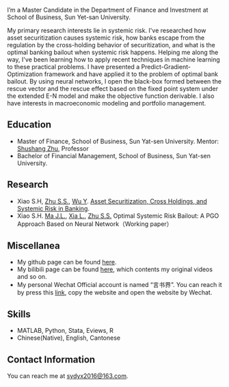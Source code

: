 I’m a Master Candidate in the Department of Finance and Investment at School of Business, Sun Yet-san University.

My primary research interests lie in systemic risk. I've researched how asset securitization causes systemic risk, how banks escape from the regulation by the cross-holding behavior of  securitization, and what is the optimal banking bailout when systemic risk happens. Helping me along the way, I've been learning how to apply recent techniques in machine learning to these practical problems. I have presented a Predict-Gradient-Optimization framework and have applied it to the problem of optimal bank bailout. By using neural networks, I open the black-box formed between the rescue vector and the rescue effect based on the fixed point system under the extended E-N model and make the objective function derivable. I also have interests in macroeconomic modeling and portfolio management.

## Education
  + Master of Finance, School of Business, Sun Yat-sen University. Mentor: [Shushang Zhu](https://bus.sysu.edu.cn/en/teacher/ZhuShushang), Professor
  + Bachelor of Financial Management, School of Business, Sun Yat-sen University.

## Research 
  + Xiao S.H, [Zhu S.S.](https://bus.sysu.edu.cn/en/teacher/ZhuShushang), [Wu Y](https://www.ying-wu.net/cv). [Asset Securitization, Cross Holdings, and Systemic Risk in Banking](http://dx.doi.org/10.2139/ssrn.4018464).
  + Xiao S.H. [Ma J.L.](https://cbds.gufe.edu.cn/info/1044/2255.htm), [Xia L.](https://bus.sysu.edu.cn/en/teacher/XiaLi), [Zhu S.S.](https://bus.sysu.edu.cn/en/teacher/ZhuShushang) Optimal Systemic Risk Bailout: A PGO Approach Based on Neural Network（Working paper）

## Miscellanea
  + My github page can be found [here](https://github.com/SHXiao-Stella).
  + My bilibili page can be found [here](https://space.bilibili.com/388356166/video), which contents my original videos and so on.
  + My personal Wechat Official account is named “言书界”. You can reach it by press this [link](https://mp.weixin.qq.com/mp/profile_ext?action=home&__biz=MzI1NDU0MzI2Nw==&scene=117#wechat_redirect), copy the website and open the website by Wechat.

## Skills
  + MATLAB, Python, Stata, Eviews, R
  + Chinese(Native), English, Cantonese

## Contact Information 
You can reach me at <sydyx2016@163.com>.
